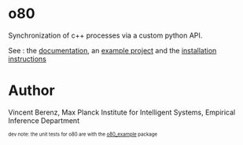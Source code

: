 # o80
Synchronization of c++ processes via a custom python API.

See : the [documentation](http://people.tuebingen.mpg.de/mpi-is-software/o80/docs/o80/index.html), an [example project](https://github.com/intelligent-soft-robots/o80_example) and the [installation instructions](http://people.tuebingen.mpg.de/mpi-is-software/o80/docs/o80/doc/02.installation.html)


# Author
Vincent Berenz, Max Planck Institute for Intelligent Systems, Empirical Inference Department

<sup><sub>dev note: the unit tests for o80 are with the [o80_example]((https://github.com/intelligent-soft-robots/o80_example)) package
